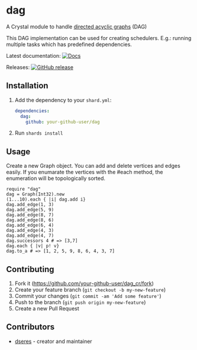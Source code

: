 # dag

A Crystal module to handle [directed acyclic graphs](https://en.wikipedia.org/wiki/Directed_acyclic_graph) (DAG)

This DAG implementation can be used for creating schedulers. E.g.: running multiple tasks which has predefined dependencies.

Latest documentation:
[![Docs](https://img.shields.io/badge/docs-available-brightgreen.svg)](https://dseres.github.io/dag/)

Releases: 
[![GitHub release](https://img.shields.io/github/release/dseres/dag.svg)](https://github.com/dseres/dag/releases)

## Installation

1. Add the dependency to your `shard.yml`:

   ```yaml
   dependencies:
     dag:
       github: your-github-user/dag
   ```

2. Run `shards install`

## Usage

Create a new Graph object. You can add and delete vertices and edges easily. If you enumarate the vertices with the #each method, the enumeration will be topologically sorted. 

```crystal
require "dag"
dag = Graph(Int32).new 
(1...10).each { |i| dag.add i}
dag.add_edge(1, 3)
dag.add_edge(5, 9)
dag.add_edge(8, 7)
dag.add_edge(8, 6)
dag.add_edge(6, 4)
dag.add_edge(4, 3)
dag.add_edge(4, 7)
dag.successors 4 # => [3,7]
dag.each { |v| p! v}
dag.to_a # => [1, 2, 5, 9, 8, 6, 4, 3, 7]
```

## Contributing

1. Fork it (<https://github.com/your-github-user/dag_cr/fork>)
2. Create your feature branch (`git checkout -b my-new-feature`)
3. Commit your changes (`git commit -am 'Add some feature'`)
4. Push to the branch (`git push origin my-new-feature`)
5. Create a new Pull Request

## Contributors

- [dseres](https://github.com/your-github-user) - creator and maintainer
